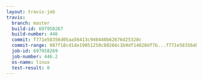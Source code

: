 ```yaml
---
layout: travis-job
travis:
  branch: master
  build-id: 697958267
  build-number: 446
  commit: f771e58356d05aa56413c940440b62676d25328c
  commit-range: 987f18cd1de19051250c80266c1b9df14020df7b...f771e58356d05aa56413c940440b62676d25328c
  job-id: 697958269
  job-number: 446.2
  os-name: linux
  test-result: 0
---
```


